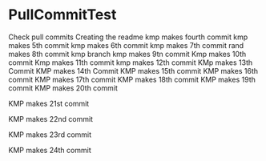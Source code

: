 # PullCommitTest
Check pull commits
Creating the readme
kmp makes fourth commit
kmp makes 5th commit
kmp makes 6th commit
kmp makes 7th commit
rand makes 8th commit kmp branch
kmp makes 9tn commit
Kmp makes 10th commit
Kmp makes 11th commit
kmp makes 12th commit
KMp makes 13th Commit
KMP makes 14th Commit
KMP makes 15th commit
KMP makes 16th commit
KMP makes 17th commit
KMP makes 18th commit
KMP makes 19th commit
KMP makes 20th commit

KMP makes 21st commit

KMP makes 22nd commit

KMP makes 23rd commit

KMP makes 24th commit
